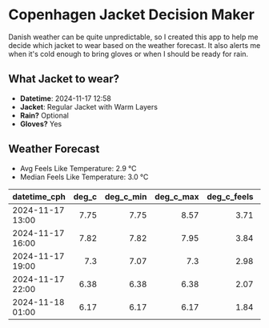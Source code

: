 
# Copenhagen Jacket Decision Maker

Danish weather can be quite unpredictable, so I created this app to help me decide which jacket to wear based on the weather forecast. 
It also alerts me when it's cold enough to bring gloves or when I should be ready for rain.

## What Jacket to wear?

- **Datetime**: 2024-11-17 12:58
- **Jacket**: Regular Jacket with Warm Layers
- **Rain?** Optional
- **Gloves?** Yes

## Weather Forecast
- Avg Feels Like Temperature: 2.9 °C
- Median Feels Like Temperature: 3.0 °C

| datetime_cph     |   deg_c |   deg_c_min |   deg_c_max |   deg_c_feels | weather   | wind   | rain   |
|:-----------------|--------:|------------:|------------:|--------------:|:----------|:-------|:-------|
| 2024-11-17 13:00 |    7.75 |        7.75 |        8.57 |          3.71 | Clouds    | High   | None   |
| 2024-11-17 16:00 |    7.82 |        7.82 |        7.95 |          3.84 | Rain      | High   | Low    |
| 2024-11-17 19:00 |    7.3  |        7.07 |        7.3  |          2.98 | Clouds    | High   | None   |
| 2024-11-17 22:00 |    6.38 |        6.38 |        6.38 |          2.07 | Clouds    | High   | None   |
| 2024-11-18 01:00 |    6.17 |        6.17 |        6.17 |          1.84 | Clouds    | High   | None   |
        